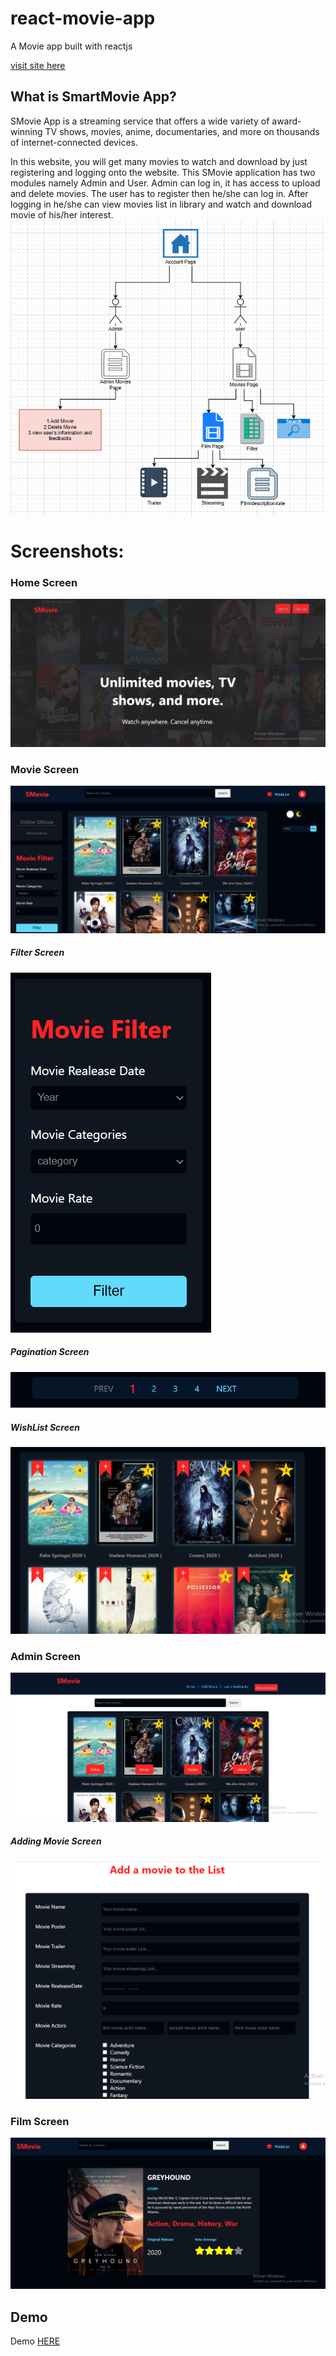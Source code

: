 # react-movie-app

A Movie app built with reactjs

[visit site here](lien)

## What is SmartMovie App?

SMovie App is a streaming service that offers a wide variety of award-winning TV shows, movies, anime, documentaries, and more on thousands of internet-connected devices.

In this website, you will get many movies to watch and download by just registering and logging onto the website. This SMovie application has two modules namely Admin and User. Admin can log in, it has access to upload and delete movies. The user has to register then he/she can log in. After logging in he/she can view movies list in library and watch and download movie of his/her interest.
![Program App](/public/assets/account.PNG)

# Screenshots:

### Home Screen

![Home Screen](/public/assets/homepage.PNG)

### Movie Screen

![Movie Screen](/public/assets/movie.PNG)

##### Filter Screen

![Filter Screen](/public/assets/filter.PNG)

##### Pagination Screen

![Pagination Screen](/public/assets/pagination.PNG)

##### WishList Screen

![WishList Screen](/public/assets/wishlist.PNG)

### Admin Screen

![Admin Screen](/public/assets/admin.PNG)

##### Adding Movie Screen

![Adding Movie Screen](/public/assets/add1.PNG)

### Film Screen

![Film Screen](/public/assets/film.PNG)

## Demo
Demo [HERE](lien)
